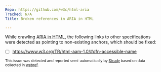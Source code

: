 ```yaml
---
Repo: https://github.com/w3c/html-aria
Tracked: N/A
Title: Broken references in ARIA in HTML

---
```


While crawling [ARIA in HTML](https://w3c.github.io/html-aria/), the following links to other specifications were detected as pointing to non-existing anchors, which should be fixed:
* [ ] https://www.w3.org/TR/html-aam-1.0/#dfn-accessible-name

<sub>This issue was detected and reported semi-automatically by [Strudy](https://github.com/w3c/strudy/) based on data collected in [webref](https://github.com/w3c/webref/).</sub>
